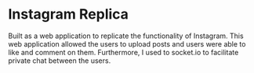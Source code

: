 # Instagram Replica

Built as a web application to replicate the functionality of Instagram. This web application allowed the users to upload posts and users were able to like and comment on them. Furthermore, I used to socket.io to facilitate private chat between the users.

